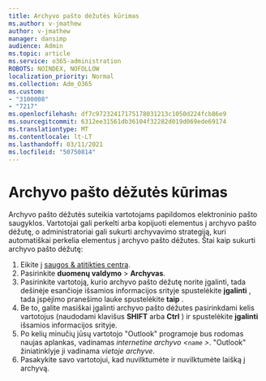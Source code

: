 ```yaml
---
title: Archyvo pašto dėžutės kūrimas
ms.author: v-jmathew
author: v-jmathew
manager: dansimp
audience: Admin
ms.topic: article
ms.service: o365-administration
ROBOTS: NOINDEX, NOFOLLOW
localization_priority: Normal
ms.collection: Adm_O365
ms.custom:
- "3100008"
- "7217"
ms.openlocfilehash: df7c97232417175178031213c1050d224fcb86e9
ms.sourcegitcommit: 6312ee31561db36104f32282d019d069ede69174
ms.translationtype: MT
ms.contentlocale: lt-LT
ms.lasthandoff: 03/11/2021
ms.locfileid: "50750814"
---
```

# <a name="create-an-archive-mailbox"></a>Archyvo pašto dėžutės kūrimas

Archyvo pašto dėžutės suteikia vartotojams papildomos elektroninio pašto saugyklos. Vartotojai gali perkelti arba kopijuoti elementus į archyvo pašto dėžutę, o administratoriai gali sukurti archyvavimo strategiją, kuri automatiškai perkelia elementus į archyvo pašto dėžutes. Štai kaip sukurti archyvo pašto dėžutę:

1. Eikite į [saugos & atitikties centrą]( https://go.microsoft.com/fwlink/p/?linkid=2077143).
2. Pasirinkite **duomenų valdymo**  >  **Archyvas**.
3. Pasirinkite vartotoją, kurio archyvo pašto dėžutę norite įgalinti, tada dešinėje esančioje išsamios informacijos srityje spustelėkite **įgalinti** , tada įspėjimo pranešimo lauke spustelėkite **taip** .
4. Be to, galite masiškai įgalinti archyvo pašto dėžutes pasirinkdami kelis vartotojus (naudodami klavišus **SHIFT** arba **Ctrl** ) ir spustelėkite **įgalinti** išsamios informacijos srityje.
5. Po kelių minučių jūsų vartotojo "Outlook" programoje bus rodomas naujas aplankas, vadinamas *internetine archyvo <`name` >*. "Outlook" žiniatinklyje ji vadinama *vietoje archyve*.
6. Pasakykite savo vartotojui, kad nuvilktumėte ir nuvilktumėte laišką į archyvą.
